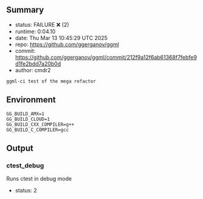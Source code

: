 ## Summary

- status:  FAILURE ❌ (2)
- runtime: 0:04.10
- date:    Thu Mar 13 10:45:29 UTC 2025
- repo:    https://github.com/ggerganov/ggml
- commit:  https://github.com/ggerganov/ggml/commit/212f9a12f6ab61368f7febfe9d1fe2bdd7a20b0d
- author:  cmdr2
```
ggml-ci test of the mega refactor
```

## Environment

```
GG_BUILD_AMX=1
GG_BUILD_CLOUD=1
GG_BUILD_CXX_COMPILER=g++
GG_BUILD_C_COMPILER=gcc
```

## Output

### ctest_debug

Runs ctest in debug mode
- status: 2
```

```

